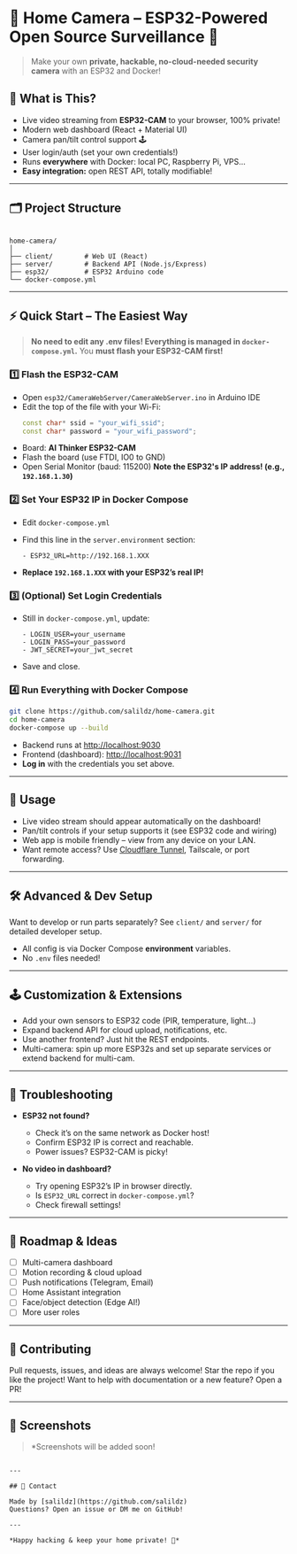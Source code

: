 # 🏡 Home Camera – ESP32-Powered Open Source Surveillance 🎥

> Make your own **private, hackable, no-cloud-needed security camera** with an ESP32 and Docker!  

## 🚀 What is This?

- Live video streaming from **ESP32-CAM** to your browser, 100% private!
- Modern web dashboard (React + Material UI)
- Camera pan/tilt control support 🕹️
- User login/auth (set your own credentials!)
- Runs **everywhere** with Docker: local PC, Raspberry Pi, VPS...
- **Easy integration:** open REST API, totally modifiable!

---

## 🗂️ Project Structure

```

home-camera/
│
├── client/        # Web UI (React)
├── server/        # Backend API (Node.js/Express)
├── esp32/         # ESP32 Arduino code
└── docker-compose.yml

````

---

## ⚡ Quick Start – The Easiest Way

> **No need to edit any .env files! Everything is managed in `docker-compose.yml`.**
> You **must flash your ESP32-CAM first!**

### 1️⃣ Flash the ESP32-CAM

- Open `esp32/CameraWebServer/CameraWebServer.ino` in Arduino IDE
- Edit the top of the file with your Wi-Fi:
  ```cpp
  const char* ssid = "your_wifi_ssid";
  const char* password = "your_wifi_password";

* Board: **AI Thinker ESP32-CAM**
* Flash the board (use FTDI, IO0 to GND)
* Open Serial Monitor (baud: 115200)
  **Note the ESP32's IP address! (e.g., `192.168.1.30`)**

### 2️⃣ Set Your ESP32 IP in Docker Compose

* Edit `docker-compose.yml`
* Find this line in the `server.environment` section:

  ```
  - ESP32_URL=http://192.168.1.XXX
  ```
* **Replace `192.168.1.XXX` with your ESP32’s real IP!**

### 3️⃣ (Optional) Set Login Credentials

* Still in `docker-compose.yml`, update:

  ```
  - LOGIN_USER=your_username
  - LOGIN_PASS=your_password
  - JWT_SECRET=your_jwt_secret
  ```
* Save and close.

### 4️⃣ Run Everything with Docker Compose

```bash
git clone https://github.com/salildz/home-camera.git
cd home-camera
docker-compose up --build
```

* Backend runs at [http://localhost:9030](http://localhost:9030)
* Frontend (dashboard): [http://localhost:9031](http://localhost:9031)
* **Log in** with the credentials you set above.

---

## 👀 Usage

* Live video stream should appear automatically on the dashboard!
* Pan/tilt controls if your setup supports it (see ESP32 code and wiring)
* Web app is mobile friendly – view from any device on your LAN.
* Want remote access? Use [Cloudflare Tunnel](https://developers.cloudflare.com/cloudflare-one/connections/connect-apps/), Tailscale, or port forwarding.

---

## 🛠️ Advanced & Dev Setup

Want to develop or run parts separately?
See `client/` and `server/` for detailed developer setup.

* All config is via Docker Compose **environment** variables.
* No `.env` files needed!

---

## 🕹️ Customization & Extensions

* Add your own sensors to ESP32 code (PIR, temperature, light…)
* Expand backend API for cloud upload, notifications, etc.
* Use another frontend? Just hit the REST endpoints.
* Multi-camera: spin up more ESP32s and set up separate services or extend backend for multi-cam.

---

## 🩻 Troubleshooting

* **ESP32 not found?**

  * Check it’s on the same network as Docker host!
  * Confirm ESP32 IP is correct and reachable.
  * Power issues? ESP32-CAM is picky!
* **No video in dashboard?**

  * Try opening ESP32’s IP in browser directly.
  * Is `ESP32_URL` correct in `docker-compose.yml`?
  * Check firewall settings!

---

## 🌟 Roadmap & Ideas

* [ ] Multi-camera dashboard
* [ ] Motion recording & cloud upload
* [ ] Push notifications (Telegram, Email)
* [ ] Home Assistant integration
* [ ] Face/object detection (Edge AI!)
* [ ] More user roles

---

## 🤝 Contributing

Pull requests, issues, and ideas are always welcome!
Star the repo if you like the project!
Want to help with documentation or a new feature? Open a PR!

---

## 📸 Screenshots
> *Screenshots will be added soon!
<!-- > *Add your screenshots here!*

```
![Dashboard Preview](screenshots/dashboard.png) -->
```

---

## 💬 Contact

Made by [salildz](https://github.com/salildz)
Questions? Open an issue or DM me on GitHub!

---

*Happy hacking & keep your home private! 🚀*

```
